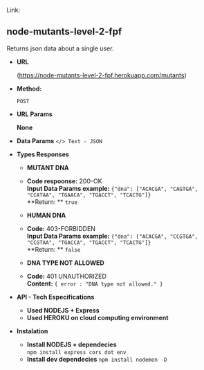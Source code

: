Link: 

**node-mutants-level-2-fpf**
----
  Returns json data about a single user.

* **URL**

  (https://node-mutants-level-2-fpf.herokuapp.com/mutants)

* **Method:**

  `POST`
  
*  **URL Params**

   **None**

* **Data Params**
  `</> Text - JSON`


* **Types Responses**  

  * **MUTANT DNA**<br />
  
  * **Code respoonse:** 200-OK <br />
    **Input Data Params example:** `{"dna": ["ACACGA", "CAGTGA", "CCATAA", "TGAACA", "TGACCT", "TCACTG"]}` <br />
    **Return: ** `true` <br />
 
  * **HUMAN DNA**<br />

  * **Code:** 403-FORBIDDEN <br />
    **Input Data Params example:** `{"dna": ["ACACGA", "CCGTGA", "CCGTAA", "TGACCA", "TGACCT", "TCACTG"]}` <br />
    **Return: ** `false` <br />
    
  * **DNA TYPE NOT ALLOWED**<br />

  * **Code:** 401 UNAUTHORIZED <br />
    **Content:** `{ error : "DNA type not allowed." }`<br />

* **API - Tech Especifications** <br />

  * **Used NODEJS + Express** <br />
  * **Used HEROKU on cloud computing environment** <br />

* **Instalation**

  * **Install NODEJS + dependecies**<br />
  `npm install express cors dot env`
  * **Install dev dependecies**
   `npm install nodemon -D`
    

    
 
